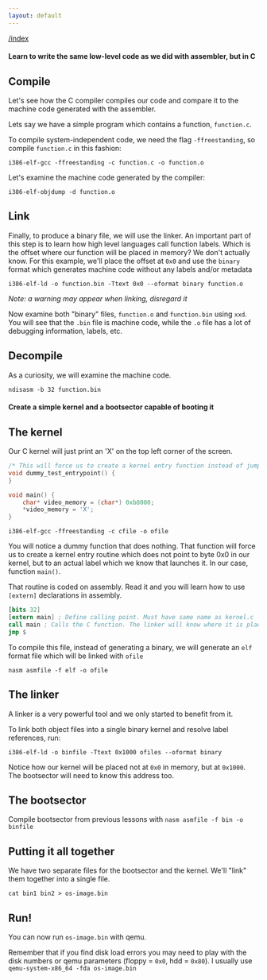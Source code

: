 ```yaml
---
layout: default
---
```


[/index](../bios)

#### Learn to write the same low-level code as we did with assembler, but in C

Compile
-------

Let's see how the C compiler compiles our code and compare it to the machine code
generated with the assembler.

Lets say we have a simple program which contains a function, `function.c`.

To compile system-independent code, we need the flag `-ffreestanding`, so compile
`function.c` in this fashion:

`i386-elf-gcc -ffreestanding -c function.c -o function.o`

Let's examine the machine code generated by the compiler:

`i386-elf-objdump -d function.o`


Link
----

Finally, to produce a binary file, we will use the linker. An important part of this
step is to learn how high level languages call function labels. Which is the offset
where our function will be placed in memory? We don't actually know. For this
example, we'll place the offset at `0x0` and use the `binary` format which
generates machine code without any labels and/or metadata

`i386-elf-ld -o function.bin -Ttext 0x0 --oformat binary function.o`

*Note: a warning may appear when linking, disregard it*

Now examine both "binary" files, `function.o` and `function.bin` using `xxd`. You
will see that the `.bin` file is machine code, while the `.o` file has a lot
of debugging information, labels, etc.


Decompile
---------

As a curiosity, we will examine the machine code.

`ndisasm -b 32 function.bin`

#### Create a simple kernel and a bootsector capable of booting it

The kernel
----------

Our C kernel will just print an 'X' on the top left corner of the screen. 

```C
/* This will force us to create a kernel entry function instead of jumping to kernel.c:0x00 */
void dummy_test_entrypoint() {
}

void main() {
    char* video_memory = (char*) 0xb8000;
    *video_memory = 'X';
}
```

`i386-elf-gcc -ffreestanding -c cfile -o ofile`

You will notice a dummy function that does nothing. That function will force us
to create a kernel entry routine which does not point to byte 0x0 in our kernel, but
to an actual label which we know that launches it. In our case, function `main()`.

That routine is coded on assembly. Read it and you will learn how to
use `[extern]` declarations in assembly. 
```nasm
[bits 32]
[extern main] ; Define calling point. Must have same name as kernel.c 'main' function
call main ; Calls the C function. The linker will know where it is placed in memory
jmp $
```
To compile this file, instead of generating
a binary, we will generate an `elf` format file which will be linked with `ofile`

`nasm asmfile -f elf -o ofile`

The linker
----------

A linker is a very powerful tool and we only started to benefit from it.

To link both object files into a single binary kernel and resolve label references,
run:

`i386-elf-ld -o binfile -Ttext 0x1000 ofiles --oformat binary`

Notice how our kernel will be placed not at `0x0` in memory, but at `0x1000`. The
bootsector will need to know this address too.


The bootsector
--------------

Compile bootsector from previous lessons with `nasm asmfile -f bin -o binfile`


Putting it all together
-----------------------

We have two separate files for the bootsector and the kernel. We'll "link" them together into a single file.

`cat bin1 bin2 > os-image.bin`


Run!
----

You can now run `os-image.bin` with qemu.

Remember that if you find disk load errors you may need to play with the disk numbers
or qemu parameters (floppy = `0x0`, hdd = `0x80`). I usually use `qemu-system-x86_64 -fda os-image.bin`

